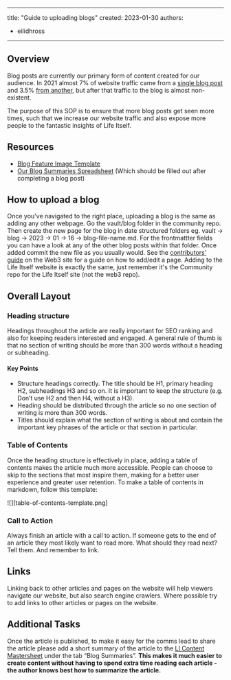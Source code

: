 
---
title: "Guide to uploading blogs"
created: 2023-01-30
authors: 
  - eilidhross
---

## Overview

Blog posts are currently our primary form of content created for our audience. In 2021 almost 7% of website traffic came from a [single blog post](https://lifeitself.us/2020/05/12/qi-gong-the-eight-precious-exercises/) and 3.5% [from another](https://lifeitself.us/2018/05/01/mcgilchrist-master-and-his-emissary-notes/), but after that traffic to the blog is almost non-existent. 

The purpose of this SOP is to ensure that more blog posts get seen more times, such that we increase our website traffic and also expose more people to the fantastic insights of Life Itself. 


## Resources

* [Blog Feature Image Template](https://www.canva.com/design/DAE--QNokJE/94piXGjtqUxJLiep29NU5w/edit?utm_content=DAE--QNokJE&utm_campaign=designshare&utm_medium=link2&utm_source=sharebutton)
* [Our Blog Summaries Spreadsheet](https://docs.google.com/spreadsheets/d/1M3nqhszdQDYZeSHPttAevfsr0u9x_irLit9S-oUSzO0/edit?usp=sharing) (Which should be filled out after completing a blog post)


## How to upload a blog

Once you've navigated to the right place, uploading a blog is the same as adding any other webpage. Go the vault/blog folder in the community repo. Then create the new page for the blog in date structured folders eg. vault -> blog -> 2023 -> 01 -> 16 -> blog-file-name.md. For the frontmattter fields you can have a look at any of the other blog posts within that folder. Once added commit the new file as you usually would. See the [contributors' guide](https://web3.lifeitself.org/meta/editing) on the Web3 site for a guide on how to add/edit a page. Adding to the Life Itself website is exactly the same, just remember it's the Community repo for the Life Itself site (not the web3 repo).


## Overall Layout

### Heading structure

Headings throughout the article are really important for SEO ranking and also for keeping readers interested and engaged. A general rule of thumb is that no section of writing should be more than 300 words without a heading or subheading.  


#### Key Points

* Structure headings correctly. The title should be H1, primary heading H2, subheadings H3 and so on. It is important to keep the structure (e.g. Don’t use H2 and then H4, without a H3). 
* Heading should be distributed through the article so no one section of writing is more than 300 words. 
* Titles should explain what the section of writing is about and contain the important key phrases of the article or that section in particular. 


### Table of Contents

Once the heading structure is effectively in place, adding a table of contents makes the article much more accessible. People can choose to skip to the sections that most inspire them, making for a better user experience and greater user retention. To make a table of contents in markdown, follow this template:

![][table-of-contents-template.png]

### Call to Action

Always finish an article with a call to action. If someone gets to the end of an article they most likely want to read more. What should they read next? Tell them. And remember to link.


## Links

Linking back to other articles and pages on the website will help viewers navigate our website, but also search engine crawlers. Where possible try to add links to other articles or pages on the website. 


## Additional Tasks

Once the article is published, to make it easy for the comms lead to share the article please add a short summary of the article to the [LI Content Mastersheet](https://docs.google.com/spreadsheets/u/0/d/1M3nqhszdQDYZeSHPttAevfsr0u9x_irLit9S-oUSzO0/edit) under the tab “Blog Summaries”. **This makes it much easier to create content without having to spend extra time reading each article - the author knows best how to summarize the article.**